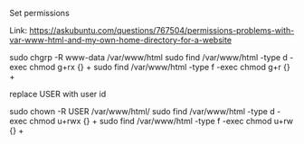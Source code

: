 

Set permissions

Link: https://askubuntu.com/questions/767504/permissions-problems-with-var-www-html-and-my-own-home-directory-for-a-website

sudo chgrp -R www-data /var/www/html
sudo find /var/www/html -type d -exec chmod g+rx {} +
sudo find /var/www/html -type f -exec chmod g+r {} +

replace USER with user id

sudo chown -R USER /var/www/html/
sudo find /var/www/html -type d -exec chmod u+rwx {} +
sudo find /var/www/html -type f -exec chmod u+rw {} +
